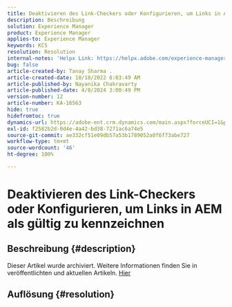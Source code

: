 ```yaml
---
title: Deaktivieren des Link-Checkers oder Konfigurieren, um Links in AEM als gültig zu kennzeichnen
description: Beschreibung
solution: Experience Manager
product: Experience Manager
applies-to: Experience Manager
keywords: KCS
resolution: Resolution
internal-notes: 'Helpx Link: https://helpx.adobe.com/experience-manager/kb/how-to-configure-linkchecker-tomark-alllinks-asvalid.html'
bug: false
article-created-by: Tanay Sharma .
article-created-date: 10/18/2022 8:03:49 AM
article-published-by: Nayanika Chakravarty
article-published-date: 4/8/2024 3:00:49 PM
version-number: 12
article-number: KA-16563
hide: true
hidefromtoc: true
dynamics-url: https://adobe-ent.crm.dynamics.com/main.aspx?forceUCI=1&pagetype=entityrecord&etn=knowledgearticle&id=25976761-bb4e-ed11-bba2-0022480868ff
exl-id: f2582b2d-0d4e-4a42-bd38-7271ac6a74e5
source-git-commit: ae332cf51e09db57a53b1789052a0f6f73abe727
workflow-type: tm+mt
source-wordcount: '46'
ht-degree: 100%

---
```


# Deaktivieren des Link-Checkers oder Konfigurieren, um Links in AEM als gültig zu kennzeichnen

## Beschreibung {#description}

Dieser Artikel wurde archiviert. Weitere Informationen finden Sie in veröffentlichten und aktuellen Artikeln. [Hier](https://experienceleague.adobe.com/search.html?lang=de#sort=relevancy)

## Auflösung {#resolution}
